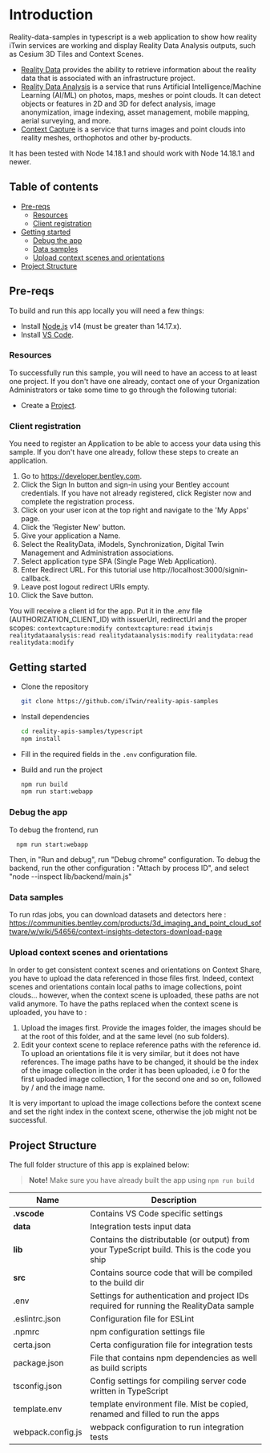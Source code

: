 # Introduction

Reality-data-samples in typescript is a web application to show how reality iTwin services are working and display Reality Data Analysis outputs, such as Cesium 3D Tiles and Context Scenes.

- [Reality Data](https://developer.bentley.com/apis/reality-data/) provides the ability to retrieve information about the reality data that is associated with an infrastructure project.
- [Reality Data Analysis](https://developer.bentley.com/apis/realitydataanalysis/)
 is a service that runs Artificial Intelligence/Machine Learning (AI/ML) on photos, maps, meshes or point clouds. It can detect objects or features in 2D and 3D for defect analysis, image anonymization, image indexing, asset management, mobile mapping, aerial surveying, and more.
- [Context Capture](https://developer.bentley.com/apis/contextcapture/) is a service that turns images and point clouds into reality meshes, orthophotos and other by-products.

It has been tested with Node 14.18.1 and should work with Node 14.18.1 and newer.

## Table of contents

- [Pre-reqs](#pre-reqs)
  - [Resources](#resources)
  - [Client registration](#client-registration)
- [Getting started](#getting-started)
  - [Debug the app](#debug-the-app)
  - [Data samples](#data-samples)
  - [Upload context scenes and orientations](#upload-context-scenes-and-orientations)
- [Project Structure](#project-structure)

## Pre-reqs

To build and run this app locally you will need a few things:

- Install [Node.js](https://nodejs.org/en/) v14 (must be greater than 14.17.x).
- Install [VS Code](https://code.visualstudio.com/).

### Resources

To successfully run this sample, you will need to have an access to at least one project. If you don't
have one already, contact one of your Organization Administrators or take some time to go through the following tutorial:

- Create a [Project](https://developer.bentley.com/tutorials/create-and-query-projects-guide).

### Client registration

You need to register an Application to be able to access your data using this sample.
If you don't have one already, follow these steps to create an application.

1.  Go to https://developer.bentley.com.
2.  Click the Sign In button and sign-in using your Bentley account credentials.
    If you have not already registered, click Register now and complete the registration process.
3.  Click on your user icon at the top right and navigate to the 'My Apps' page.
4.  Click the 'Register New' button.
5.  Give your application a Name.
6.  Select the RealityData, iModels, Synchronization, Digital Twin Management and Administration associations.
7.  Select application type SPA (Single Page Web Application).
8.  Enter Redirect URL.
    For this tutorial use http://localhost:3000/signin-callback.
9.  Leave post logout redirect URIs empty.
10. Click the Save button.

You will receive a client id for the app. Put it in the .env file (AUTHORIZATION_CLIENT_ID)
with issuerUrl, redirectUrl and the proper scopes: `contextcapture:modify contextcapture:read itwinjs realitydataanalysis:read realitydataanalysis:modify realitydata:read realitydata:modify`

## Getting started

- Clone the repository

  ```sh
  git clone https://github.com/iTwin/reality-apis-samples
  ```

- Install dependencies

  ```sh
  cd reality-apis-samples/typescript
  npm install
  ```

- Fill in the required fields in the `.env` configuration file.

- Build and run the project

  ```sh
  npm run build
  npm run start:webapp
  ```

### Debug the app

To debug the frontend, run
```
  npm run start:webapp
```
Then, in "Run and debug", run "Debug chrome" configuration.
To debug the backend, run the other configuration : "Attach by process ID", and select "node --inspect lib/backend/main.js"

### Data samples

To run rdas jobs, you can download datasets and detectors here : https://communities.bentley.com/products/3d_imaging_and_point_cloud_software/w/wiki/54656/context-insights-detectors-download-page

### Upload context scenes and orientations

In order to get consistent context scenes and orientations on Context Share, you have to upload the data referenced in those files first. Indeed, context scenes and orientations contain local paths to image collections, point clouds... however, when the context scene is uploaded, these paths are not valid anymore. To have the paths replaced when the context scene is uploaded, you have to : 
1. Upload the images first. Provide the images folder, the images should be at the root of this folder, and at the same level (no sub folders).
2. Edit your context scene to replace reference paths with the reference id. To upload an orientations file it is very similar, but it does not have references. The image paths have to be changed, it should be the index of the image collection in the order it has been uploaded, i.e 0 for the first uploaded image collection, 1 for the second one and so on, followed by / and the image name.

It is very important to upload the image collections before the context scene and set the right index in the context scene, otherwise the job might not be successful.

## Project Structure

The full folder structure of this app is explained below:

> **Note!** Make sure you have already built the app using `npm run build`

| Name                     | Description                                                                                  |
| ------------------------ | ---------------------------------------------------------------------------------------------|
| **.vscode**              | Contains VS Code specific settings                                                           |
| **data**                 | Integration tests input data                                                                 |  
| **lib**                  | Contains the distributable (or output) from your TypeScript build. This is the code you ship |
| **src**                  | Contains source code that will be compiled to the build dir                                  |
| .env                     | Settings for authentication and project IDs required for running the RealityData sample      |
| .eslintrc.json           | Configuration file for ESLint                                                                |
| .npmrc                   | npm configuration settings file                                                              |
| certa.json               | Certa configuration file for integration tests                                               |  
| package.json             | File that contains npm dependencies as well as build scripts                                 |
| tsconfig.json            | Config settings for compiling server code written in TypeScript                              |
| template.env             | template environment file. Mist be copied, renamed and filled to run the apps                |
| webpack.config.js        | webpack configuration to run integration tests                                               |